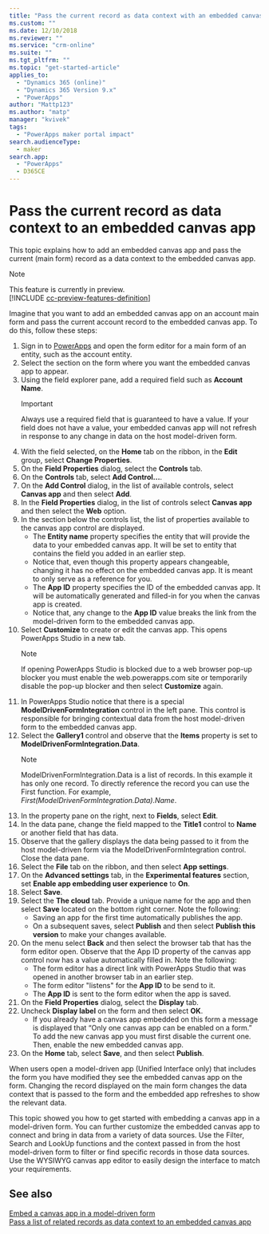 ```yaml
---
title: "Pass the current record as data context with an embedded canvas app | MicrosoftDocs"
ms.custom: ""
ms.date: 12/10/2018
ms.reviewer: ""
ms.service: "crm-online"
ms.suite: ""
ms.tgt_pltfrm: ""
ms.topic: "get-started-article"
applies_to: 
  - "Dynamics 365 (online)"
  - "Dynamics 365 Version 9.x"
  - "PowerApps"
author: "Mattp123"
ms.author: "matp"
manager: "kvivek"
tags: 
  - "PowerApps maker portal impact"
search.audienceType: 
  - maker
search.app: 
  - "PowerApps"
  - D365CE
---
```


# Pass the current record as data context to an embedded canvas app
This topic explains how to add an embedded canvas app and pass the current (main form) record as a data context to the embedded canvas app.

> [!NOTE]
> This feature is currently in preview. <br />
> [!INCLUDE [cc-preview-features-definition](../../includes/cc-preview-features-definition.md)] 

Imagine that you want to add an embedded canvas app on an account main form and pass the current account record to the embedded canvas app. To do this, follow these steps: 

1.	Sign in to [PowerApps](https://web.powerapps.com/?utm_source=padocs&utm_medium=linkinadoc&utm_campaign=referralsfromdoc) and open the form editor for a main form of an entity, such as the account entity. 
2.	Select the section on the form where you want the embedded canvas app to appear.
3.	Using the field explorer pane, add a required field such as **Account Name**.
      > [!IMPORTANT]
      > Always use a required field that is guaranteed to have a value. If your field does not have a value, your embedded canvas app will not refresh in response to any change in data on the host model-driven form.
4.	With the field selected, on the **Home** tab on the ribbon, in the **Edit** group, select **Change Properties**.
5.	On the **Field Properties** dialog, select the **Controls** tab.
6.	On the **Controls** tab, select **Add Control...**.
7.	On the **Add Control** dialog, in the list of available controls, select **Canvas app** and then select **Add**.
8.	In the **Field Properties** dialog, in the list of controls select **Canvas app** and then select the **Web** option.
9.	In the section below the controls list, the list of properties available to the canvas app control are displayed.
     - The **Entity name** property specifies the entity that will provide the data to your embedded canvas app. It will be set to entity that contains the field you added in an earlier step.
     - Notice that, even though this property appears changeable, changing it has no effect on the embedded canvas app. It is meant to only serve as a reference for you.
     - The **App ID** property specifies the ID of the embedded canvas app. It will be automatically generated and filled-in for you when the canvas app is created.
     - Notice that, any change to the **App ID** value breaks the link from the model-driven form to the embedded canvas app.
10.	Select **Customize** to create or edit the canvas app. This opens PowerApps Studio in a new tab.
	   > [!NOTE]
       > If opening PowerApps Studio is blocked due to a web browser pop-up blocker you must enable the web.powerapps.com site or temporarily disable the pop-up blocker and then select **Customize** again.
11.	In PowerApps Studio notice that there is a special **ModelDrivenFormIntegration** control in the left pane. This control is responsible for bringing contextual data from the host model-driven form to the embedded canvas app.
12.	Select the **Gallery1** control and observe that the **Items** property is set to **ModelDrivenFormIntegration.Data**.
      > [!NOTE]
      > ModelDrivenFormIntegration.Data is a list of records. In this example it has only one record. To directly reference the record you can use the First function. For example, *First(ModelDrivenFormIntegration.Data).Name*.
13.	In the property pane on the right, next to **Fields**, select **Edit**.
14.	In the data pane, change the field mapped to the **Title1** control to **Name** or another field that has data.
15.	Observe that the gallery displays the data being passed to it from the host model-driven form via the ModelDrivenFormIntegration control. Close the data pane.
16.	Select the **File** tab on the ribbon, and then select **App settings**.
17.	On the **Advanced settings** tab, in the **Experimental features** section, set **Enable app embedding user experience** to **On**.
18.	Select **Save**. 
19.	Select the **The cloud** tab. Provide a unique name for the app and then select **Save** located on the bottom right corner. Note the following: 
    -  Saving an app for the first time automatically publishes the app.
	  -  On a subsequent saves, select **Publish** and then select **Publish this version** to make your changes available.
20.	On the menu select **Back** and then select the browser tab that has the form editor open. Observe that the App ID property of the canvas app control now has a value automatically filled in. Note the following: 
    - 	The form editor has a direct link with PowerApps Studio that was opened in another browser tab in an earlier step.
    - 	The form editor "listens" for the **App ID** to be send to it.
    - 	The **App ID** is sent to the form editor when the app is saved.
21.	On the **Field Properties** dialog, select the **Display** tab.
22.	Uncheck **Display label** on the form and then select **OK**.
    - 	If you already have a canvas app embedded on this form a message is displayed that “Only one canvas app can be enabled on a form.” To add the new canvas app you must first disable the current one. <!-- (LINK TO ARTICLE #5 – ANCHOR-DISABLE-APP) --> Then, enable the new embedded canvas app. <!--(LINK TO ARTICLE #5 – ANCHOR-ENABLE-APP)  -->
23.	On the **Home** tab, select **Save**, and then select **Publish**.

When users open a model-driven app (Unified Interface only) that includes the form you have modified they see the embedded canvas app on the form. Changing the record displayed on the main form changes the data context that is passed to the form and the embedded app refreshes to show the relevant data.

This topic showed you how to get started with embedding a canvas app in a model-driven form. You can further customize the embedded canvas app to connect and bring in data from a variety of data sources. Use the Filter, Search and LookUp functions and the context passed in from the host model-driven form to filter or find specific records in those data sources. Use the WYSIWYG canvas app editor to easily design the interface to match your requirements.

## See also
[Embed a canvas app in a model-driven form](embed-canvas-app-in-form.md) <br />
[Pass a list of related records as data context to an embedded canvas app](pass-related-embedded-canvas-app.md)